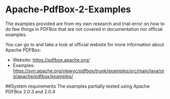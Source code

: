 # Apache-PdfBox-2-Examples

The examples provided are from my own research and trial-error on how to do few things in PDFBox that are not covered in documentation nor official examples.

You can go to and take a look at official website for more information about Apache PDFBox:
* Website: https://pdfbox.apache.org/
* Examples: https://svn.apache.org/viewvc/pdfbox/trunk/examples/src/main/java/org/apache/pdfbox/examples/


##System requirements
The examples partially tested using Apache PDFBox 2.0.3 and 2.0.4